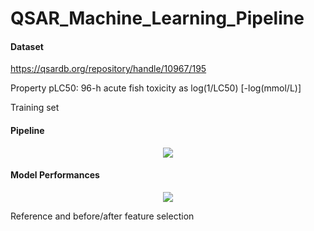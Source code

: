 # QSAR_Machine_Learning_Pipeline


#### Dataset

https://qsardb.org/repository/handle/10967/195

Property pLC50: 96-h acute fish toxicity as log(1/LC50) [-log(mmol/L)]

Training set


#### Pipeline
<center><img src="https://github.com/mhlee216/QSAR_Machine_Learning_Pipeline/blob/main/pipeline.png"></center>


#### Model Performances
<center><img src="https://github.com/mhlee216/QSAR_Machine_Learning_Pipeline/blob/main/results.png"></center>

Reference and before/after feature selection
